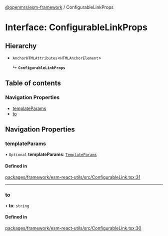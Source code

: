 [@openmrs/esm-framework](../API.md) / ConfigurableLinkProps

# Interface: ConfigurableLinkProps

## Hierarchy

- `AnchorHTMLAttributes`<`HTMLAnchorElement`\>

  ↳ **`ConfigurableLinkProps`**

## Table of contents

### Navigation Properties

- [templateParams](ConfigurableLinkProps.md#templateparams)
- [to](ConfigurableLinkProps.md#to)

## Navigation Properties

### templateParams

• `Optional` **templateParams**: [`TemplateParams`](../API.md#templateparams)

#### Defined in

[packages/framework/esm-react-utils/src/ConfigurableLink.tsx:31](https://github.com/openmrs/openmrs-esm-core/blob/main/packages/framework/esm-react-utils/src/ConfigurableLink.tsx#L31)

___

### to

• **to**: `string`

#### Defined in

[packages/framework/esm-react-utils/src/ConfigurableLink.tsx:30](https://github.com/openmrs/openmrs-esm-core/blob/main/packages/framework/esm-react-utils/src/ConfigurableLink.tsx#L30)

